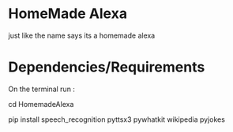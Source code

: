 # HomeMade Alexa

just like the name says its a homemade alexa

# Dependencies/Requirements



On the terminal run :

cd HomemadeAlexa

pip install speech_recognition pyttsx3 pywhatkit wikipedia pyjokes

